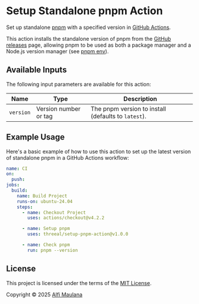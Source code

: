 # Setup Standalone pnpm Action

Set up standalone [pnpm](https://pnpm.io/) with a specified version in [GitHub Actions](https://github.com/features/actions).

This action installs the standalone version of pnpm from the [GitHub releases](https://github.com/pnpm/pnpm/releases) page, allowing pnpm to be used as both a package manager and a Node.js version manager (see [pnpm env](https://pnpm.io/cli/env)).

## Available Inputs

The following input parameters are available for this action:

| Name      | Type                  | Description                                         |
| --------- | --------------------- | --------------------------------------------------- |
| `version` | Version number or tag | The pnpm version to install (defaults to `latest`). |

## Example Usage

Here's a basic example of how to use this action to set up the latest version of standalone pnpm in a GitHub Actions workflow:

```yaml
name: CI
on:
  push:
jobs:
  build:
    name: Build Project
    runs-on: ubuntu-24.04
    steps:
      - name: Checkout Project
        uses: actions/checkout@v4.2.2

      - name: Setup pnpm
        uses: threeal/setup-pnpm-action@v1.0.0

      - name: Check pnpm
        run: pnpm --version
```

## License

This project is licensed under the terms of the [MIT License](./LICENSE).

Copyright © 2025 [Alfi Maulana](https://github.com/threeal)
